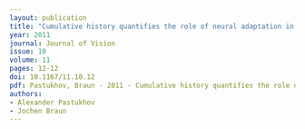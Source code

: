 ```yaml
---
layout: publication
title: "Cumulative history quantifies the role of neural adaptation in multistable perception"
year: 2011
journal: Journal of Vision
issue: 10
volume: 11
pages: 12-12
doi: 10.1167/11.10.12
pdf: Pastukhov, Braun - 2011 - Cumulative history quantifies the role of neural adaptation in multistable perception.pdf
authors:
- Alexander Pastukhov
- Jochen Braun
---
```

